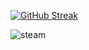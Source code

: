 [![GitHub Streak](https://streak-stats.demolab.com?user=illbeyourdream&theme=dark&locale=ko&date_format=%5BY.%5Dn.j&exclude_days=Sun%2CSat)](https://git.io/streak-stats)

![steam](https://img.shields.io/badge/Steam-000000?style=for-the-badge&logo=steam&logoColor=white)

